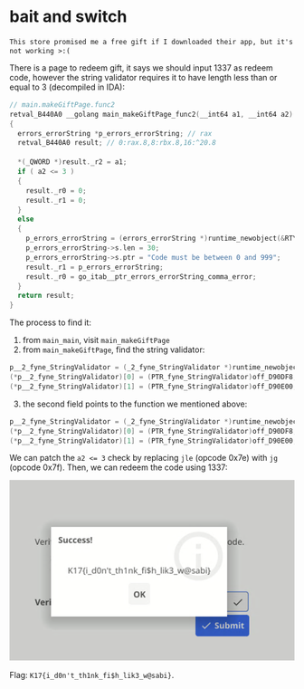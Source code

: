 # bait and switch

```
This store promised me a free gift if I downloaded their app, but it's not working >:(
```

There is a page to redeem gift, it says we should input 1337 as redeem code, however the string validator requires it to have length less than or equal to 3 (decompiled in IDA):

```c
// main.makeGiftPage.func2
retval_B440A0 __golang main_makeGiftPage_func2(__int64 a1, __int64 a2)
{
  errors_errorString *p_errors_errorString; // rax
  retval_B440A0 result; // 0:rax.8,8:rbx.8,16:^20.8

  *(_QWORD *)result._r2 = a1;
  if ( a2 <= 3 )
  {
    result._r0 = 0;
    result._r1 = 0;
  }
  else
  {
    p_errors_errorString = (errors_errorString *)runtime_newobject(&RTYPE_errors_errorString);
    p_errors_errorString->s.len = 30;
    p_errors_errorString->s.ptr = "Code must be between 0 and 999";
    result._r1 = p_errors_errorString;
    result._r0 = go_itab__ptr_errors_errorString_comma_error;
  }
  return result;
}
```

The process to find it:

1. from `main_main`, visit `main_makeGiftPage`
2. from `main_makeGiftPage`, find the string validator:

```c
p__2_fyne_StringValidator = (_2_fyne_StringValidator *)runtime_newobject(&RTYPE__2_fyne_StringValidator);
(*p__2_fyne_StringValidator)[0] = (PTR_fyne_StringValidator)off_D90DF8;
(*p__2_fyne_StringValidator)[1] = (PTR_fyne_StringValidator)off_D90E00;
```

3. the second field points to the function we mentioned above:

```c
p__2_fyne_StringValidator = (_2_fyne_StringValidator *)runtime_newobject(&RTYPE__2_fyne_StringValidator);
(*p__2_fyne_StringValidator)[0] = (PTR_fyne_StringValidator)off_D90DF8;
(*p__2_fyne_StringValidator)[1] = (PTR_fyne_StringValidator)off_D90E00;
```

We can patch the `a2 <= 3` check by replacing `jle` (opcode 0x7e) with `jg` (opcode 0x7f). Then, we can redeem the code using 1337:

![](./bait-and-switch.png)

Flag: `K17{i_d0n't_th1nk_fi$h_lik3_w@sabi}`.
